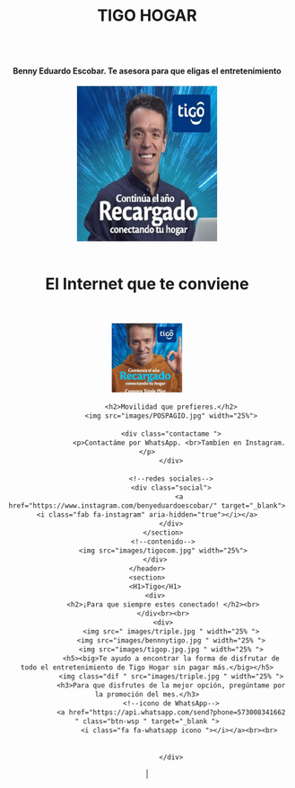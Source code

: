 

<html lang="en">

<head>
    <meta charset="UTF-8">
    <meta http-equiv="X-UA-Compatible" content="IE=edge">
    <meta name="viewport" content="width=device-width, initial-scale=1.0">
    <meta name="keywords" content="broadband, telephony, Internet, advanced television, entertainment, prepaid plans, banda ancha, telefonía, Internet, televisión avanzada, entretenimiento, planes prepago, simcar," />
    <meta name="description" content="Para que disfrutes de la mejor opción, pregúntame por la promoción del mes.  El internet y la telefonía que te conviene con las mejores plataformas de streaming. Convierte tu hogar en la sala de cine ideal.">
    <meta name="copyright" content="Juan David Duarte Castrillón" />
    <link rel="reconnecpt" href="https://fonts.gstatic.com" crossorigin>
    <link href="https://fonts.googleapis.com/css2?family=Lato:ital,wght@0,300;0,400;1,700&family=Roboto:wght@300;400;700&display=swap" rel="stylesheet">
    <link rel="stylesheet" href="stileee/stylee.css">
    <script src="https://kit.fontawesome.com/6f94f69e77.js" crossorigin="anonymous"></script>
    <script src="https://code.jquery.com/jquery-3.4.1.js"></script>
    <script type="text/javascript" src="magg.js">
    </script>
    <title>Conectate!</title>
</head>

<body>
    <header>
        <H1>TIGO HOGAR</H1><br><br>
        <h4> Benny Eduardo Escobar. Te asesora para que eligas el entretenimiento </h4>
        <!--crear la parte del encabezado-->
        <div class="home-wrapper">
            <!--encabezado-->
            <div class="container">
                <!--logo-->
                <img class="logo" src="images/tigorecargadob.jpg" width="250px" alt="God Speaks."><br><br>
                <!--menu-->
            </div>
            <h1>El Internet que te conviene</h1><br><br>
            <!--fin del logo y menu-->
            <!--seccion home-->
            <img src="images/bennnytigo.jpg" width="25%">
            <section class="container" id="home">

                <h2>Movilidad que prefieres.</h2>
                <img src="images/POSPAGIO.jpg" width="25%">

                <div class="contactame ">
                    <p>Contactáme por WhatsApp. <br>Tambíen en Instagram.</p>
                </div>

                <!--redes sociales-->
                <div class="social">
                    <a href="https://www.instagram.com/benyeduardoescobar/" target="_blank"><i class="fab fa-instagram" aria-hidden="true"></i></a>
                </div>
            </section>
            <!--contenido-->
            <img src="images/tigocom.jpg" width="25%">
        </div>
    </header>
    <section>
        <H1>Tigo</H1>
        <div>
            <h2>¡Para que siempre estes conectado! </h2><br>
            </div<br><br>
            <div>
                <img src=" images/triple.jpg " width="25% ">
                <img src="images/bennnytigo.jpg " width="25% ">
                <img src="images/tigop.jpg.jpg " width="25% ">
                <h5><big>Te ayudo a encontrar la forma de disfrutar de todo el entretenimiento de Tigo Hogar sin pagar más.</big></h5>
                <img class="dif " src="images/triple.jpg " width="25% ">
                <h3>Para que disfrutes de la mejor opción, pregúntame por la promoción del mes.</h3>
                <!--icono de WhatsApp-->
                <a href="https://api.whatsapp.com/send?phone=573008341662 " class="btn-wsp " target="_blank ">
                    <i class="fa fa-whatsapp icono "></i></a><br><br>
               

                </div>

   
|

</html>
